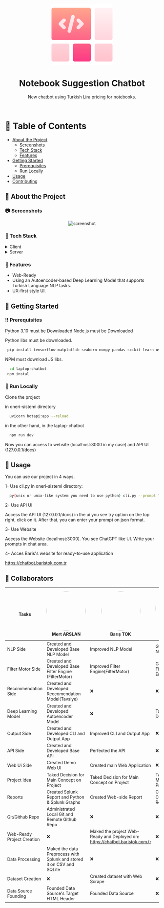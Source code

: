 <div align="center">

  <img src="assets/logo.png" alt="logo" width="200" height="auto" />
  <h1>Notebook Suggestion Chatbot</h1>
  
  <p>
    New chatbot using Turkish Lira pricing for notebooks.
  </p>
<br />
</div>

<!-- Table of Contents -->
# :notebook_with_decorative_cover: Table of Contents

- [About the Project](#star2-about-the-project)
  * [Screenshots](#camera-screenshots)
  * [Tech Stack](#space_invader-tech-stack)
  * [Features](#dart-features)
- [Getting Started](#toolbox-getting-started)
  * [Prerequisites](#bangbang-prerequisites)
  * [Run Locally](#running-run-locally)
- [Usage](#eyes-usage)
- [Contributing](#wave-contributing)
<!-- About the Project -->
## :star2: About the Project


<!-- Screenshots -->
### :camera: Screenshots

<div align="center"> 
  <img src="assets/WhatsApp Görsel 2025-05-12 saat 21.21.36_1f942d20.jpg" alt="screenshot" />
</div>


<!-- TechStack -->
### :space_invader: Tech Stack

<details>
  <summary>Client</summary>
  <ul>
    <li><a href="https://www.typescriptlang.org/">Typescript</a></li>
    <li><a href="https://nextjs.org/">Next.js</a></li>
    <li><a href="https://reactjs.org/">React.js</a></li>
    <li><a href="https://tailwindcss.com/">TailwindCSS</a></li>
  </ul>
</details>

<details>
  <summary>Server</summary>
  <ul>
    <li><a href="https://python.org/">Python</a></li>
  </ul>
</details>

<!-- Features -->
### :dart: Features

- Web-Ready
- Using an Autoencoder-based Deep Learning Model that supports Turkish Language NLP tasks.
- UX-first style UI.

<!-- Getting Started -->
## 	:toolbox: Getting Started

<!-- Prerequisites -->
### :bangbang: Prerequisites

Python 3.10 must be Downloaded
Node.js must be Downloaded

Python libs must be downloaded.

```bash
 pip install tensorflow matplotlib seaborn numpy pandas scikit-learn uvicorn fastapi bs4
```

NPM must download JS libs.

```bash
  cd laptop-chatbot
 npm instal
```
<!-- Run Locally -->
### :running: Run Locally

Clone the project

in oneri-sistemi directory

```bash
  uvicorn botapi:app --reload
```

in the other hand, in the laptop-chatbot

```bash
  npm run dev
```

Now you can access to website (localhost:3000 in my case) and API UI (127.0.0.1/docs)




<!-- Usage -->
## :eyes: Usage

You can use our project in 4 ways.

1- Use cli.py
in oneri-sistemi directory:

```bash
  py(unix or unix-like system you need to use python) cli.py --prompt "enter your Turkish Prompt here"
```
2- Use API UI

Access the API UI (127.0.0.1/docs)
in the ui you see try option on the top right, click on it.
After that, you can enter your prompt on json format.

3- Use Website

Access the Website (localhost:3000). You see ChatGPT like UI. Write your prompts in chat area.

4- Acces Baris's website for ready-to-use application

<a href="https://chatbot.baristok.com.tr" target="_blank">https://chatbot.baristok.com.tr</a>

<!-- Roadmap -->

## :wave: Collaborators

 Tasks | <img src="https://avatars.githubusercontent.com/u/114352315?v=4" width="128" height="128" style="border-radius: 50%; object-fit: cover;"/><br/>Mert ARSLAN | <img src="https://avatars.githubusercontent.com/u/165076154?v=4" width="128" height="128" style="border-radius: 50%; object-fit: cover;"/><br/>Barış TOK | <img src="https://avatars.githubusercontent.com/u/180930176?v=4" width="128" height="128" style="border-radius: 50%; object-fit: cover;"/><br/>Sudenur GÖKTEPE | <img src="https://avatars.githubusercontent.com/u/207037760?v=4" width="128" height="128" style="border-radius: 50%; object-fit: cover;"/><br/>Rabia Güllü KOCAEL | <img src="https://avatars.githubusercontent.com/u/175613127?v=4" width="128" height="128" style="border-radius: 50%; object-fit: cover;"/><br/>İrem Çınar |
|-------------------------------------------------------------|-------------------------------------------------------------|-------------------------------------------------------------|-------------------------------------------------------------|-------------------------------------------------------------|-------------------------------------------------------------|
NLP Side| Created and Developed Base NLP Model                                                           | Improved NLP Model                                                          | Gived Advice For NLP Model                                                           | ❌                                                           | Gived Advice For NLP Model                                                            |
Filter Motor Side| Created and Developed Base Filter Engine (FilterMotor)                                                           | Improved Filter Engine(FilterMotor)                                                           | Gived Advice for Filter Engine(FilterMotor)                                                           | ❌                                                           | Gived Advice for Filter Engine(FilterMotor)                                                           |
Recommendation Side| Created and Developed Reccomendation Model(Tavsiye)                                                          | ❌                                                           | ❌                                                           | ❌                                                           | ❌                                                           |
Deep Learning Model| Created and Developed Autoencoder Model                                                           | ❌                                                           | Taked Decision for DL Model                                                           | Taked Decision for DL Model                                                           | Taked Decision for DL Model                                                           |
Output Side| Created and Developed CLI and Output App                                                           | Improved CLI and Output App                                                            | ❌                                                           | ❌                                                           | ❌                                                           |
API Side| Created and Developed Base API                                                          | Perfected the API                                                           | ❌                                                           | ❌                                                           | ❌                                                           |
Web Ui Side| Created Demo Web UI                                                        | Created main Web Application                                                           | ❌                                                           | ❌                                                           | ❌                                                           |
Project Idea| Taked Decision for Main Concept on Project                                                          | Taked Decision for Main Concept on Project                                                          | Taked Decision for Main Concept on Project                                                           | Originiator (also DET.)                                                           | Taked Decision for Main Concept on Project (also DET.)                                                            |
Reports| Created Splunk Report and Python & Splunk Graphs                                                       | Created Web-side Report                                                           | Created and Contributed Main Reports                                                           | Created and Contributed Reports                                                           | Created and Contributed Reports
Git/Github Repo| Administrated Local Git and Remote Github Repo                                                       | ❌                                                           | ❌                                                           | ❌                                                           | ❌
Web-Ready Project Creation|❌                                                       |Maked the project Web-Ready and Deployed on: <a href="https://chatbot.baristok.com.tr" target="_blank">https://chatbot.baristok.com.tr</a>                                                            | ❌                                                           | ❌                                                           | ❌
Data Processing|Maked the data Preprocess with Splunk and stored it on CSV and SQLite                                                       |❌                                                            | ❌                                                           | ❌                                                           | ❌
Dataset Creation|❌                                                       |Created dataset with Web Scrape                                                            | ❌                                                           | ❌                                                           | ❌
Data Source Founding|Founded Data Source's Target HTML Header                                                       |Founded Data Source                                                            | ❌                                                           | ❌                                                           | ❌






